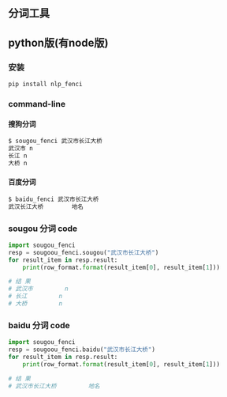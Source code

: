 ## 分词工具
## python版(有node版)
### 安装
`pip install nlp_fenci`

### command-line
#### 搜狗分词
```bash
$ sougou_fenci 武汉市长江大桥
武汉市 n
长江 n
大桥 n
```
#### 百度分词
```bash
$ baidu_fenci 武汉市长江大桥
武汉长江大桥        地名
```

### sougou 分词 code
``` python
import sougou_fenci
resp = sougoou_fenci.sougou("武汉市长江大桥")
for result_item in resp.result:
    print(row_format.format(result_item[0], result_item[1]))

# 结 果
# 武汉市         n
# 长江         n
# 大桥         n
```

### baidu 分词 code
``` python
import sougou_fenci
resp = sougoou_fenci.baidu("武汉市长江大桥")
for result_item in resp.result:
    print(row_format.format(result_item[0], result_item[1]))

# 结 果
# 武汉市长江大桥         地名
```

